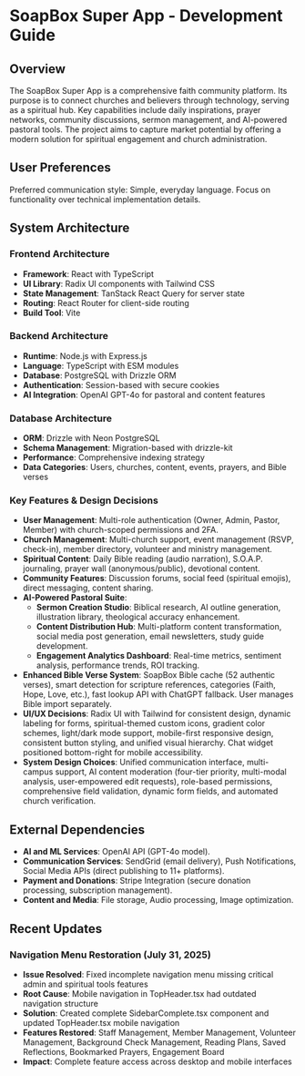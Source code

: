 # SoapBox Super App - Development Guide

## Overview
The SoapBox Super App is a comprehensive faith community platform. Its purpose is to connect churches and believers through technology, serving as a spiritual hub. Key capabilities include daily inspirations, prayer networks, community discussions, sermon management, and AI-powered pastoral tools. The project aims to capture market potential by offering a modern solution for spiritual engagement and church administration.

## User Preferences
Preferred communication style: Simple, everyday language.
Focus on functionality over technical implementation details.

## System Architecture

### Frontend Architecture
- **Framework**: React with TypeScript
- **UI Library**: Radix UI components with Tailwind CSS
- **State Management**: TanStack React Query for server state
- **Routing**: React Router for client-side routing
- **Build Tool**: Vite

### Backend Architecture
- **Runtime**: Node.js with Express.js
- **Language**: TypeScript with ESM modules
- **Database**: PostgreSQL with Drizzle ORM
- **Authentication**: Session-based with secure cookies
- **AI Integration**: OpenAI GPT-4o for pastoral and content features

### Database Architecture
- **ORM**: Drizzle with Neon PostgreSQL
- **Schema Management**: Migration-based with drizzle-kit
- **Performance**: Comprehensive indexing strategy
- **Data Categories**: Users, churches, content, events, prayers, and Bible verses

### Key Features & Design Decisions
- **User Management**: Multi-role authentication (Owner, Admin, Pastor, Member) with church-scoped permissions and 2FA.
- **Church Management**: Multi-church support, event management (RSVP, check-in), member directory, volunteer and ministry management.
- **Spiritual Content**: Daily Bible reading (audio narration), S.O.A.P. journaling, prayer wall (anonymous/public), devotional content.
- **Community Features**: Discussion forums, social feed (spiritual emojis), direct messaging, content sharing.
- **AI-Powered Pastoral Suite**:
    - **Sermon Creation Studio**: Biblical research, AI outline generation, illustration library, theological accuracy enhancement.
    - **Content Distribution Hub**: Multi-platform content transformation, social media post generation, email newsletters, study guide development.
    - **Engagement Analytics Dashboard**: Real-time metrics, sentiment analysis, performance trends, ROI tracking.
- **Enhanced Bible Verse System**: SoapBox Bible cache (52 authentic verses), smart detection for scripture references, categories (Faith, Hope, Love, etc.), fast lookup API with ChatGPT fallback. User manages Bible import separately.
- **UI/UX Decisions**: Radix UI with Tailwind for consistent design, dynamic labeling for forms, spiritual-themed custom icons, gradient color schemes, light/dark mode support, mobile-first responsive design, consistent button styling, and unified visual hierarchy. Chat widget positioned bottom-right for mobile accessibility.
- **System Design Choices**: Unified communication interface, multi-campus support, AI content moderation (four-tier priority, multi-modal analysis, user-empowered edit requests), role-based permissions, comprehensive field validation, dynamic form fields, and automated church verification.

## External Dependencies

- **AI and ML Services**: OpenAI API (GPT-4o model).
- **Communication Services**: SendGrid (email delivery), Push Notifications, Social Media APIs (direct publishing to 11+ platforms).
- **Payment and Donations**: Stripe Integration (secure donation processing, subscription management).
- **Content and Media**: File storage, Audio processing, Image optimization.

## Recent Updates

### Navigation Menu Restoration (July 31, 2025)
- **Issue Resolved**: Fixed incomplete navigation menu missing critical admin and spiritual tools features
- **Root Cause**: Mobile navigation in TopHeader.tsx had outdated navigation structure  
- **Solution**: Created complete SidebarComplete.tsx component and updated TopHeader.tsx mobile navigation
- **Features Restored**: Staff Management, Member Management, Volunteer Management, Background Check Management, Reading Plans, Saved Reflections, Bookmarked Prayers, Engagement Board
- **Impact**: Complete feature access across desktop and mobile interfaces